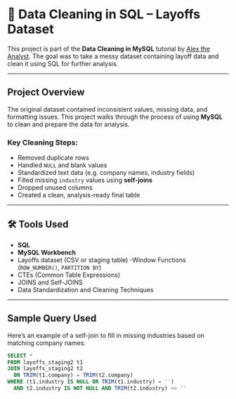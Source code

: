 # 🧹 Data Cleaning in SQL – Layoffs Dataset

This project is part of the **Data Cleaning in MySQL** tutorial by [Alex the Analyst](https://www.youtube.com/@AlextheAnalyst). The goal was to take a messy dataset containing layoff data and clean it using SQL for further analysis.

---

##  Project Overview

The original dataset contained inconsistent values, missing data, and formatting issues. This project walks through the process of using **MySQL** to clean and prepare the data for analysis.

###  Key Cleaning Steps:
- Removed duplicate rows
- Handled `NULL` and blank values
- Standardized text data (e.g. company names, industry fields)
- Filled missing `industry` values using **self-joins**
- Dropped unused columns
- Created a clean, analysis-ready final table

---

## 🛠 Tools Used
- **SQL**
- **MySQL Workbench**
- Layoffs dataset (CSV or staging table)
-Window Functions (`ROW_NUMBER()`, `PARTITION BY`)
- CTEs (Common Table Expressions)
- JOINS and Self-JOINS
- Data Standardization and Cleaning Techniques
---

## Sample Query Used

Here’s an example of a self-join to fill in missing industries based on matching company names:

```sql
SELECT *
FROM layoffs_staging2 t1
JOIN layoffs_staging2 t2
  ON TRIM(t1.company) = TRIM(t2.company)
WHERE (t1.industry IS NULL OR TRIM(t1.industry) = '')
  AND t2.industry IS NOT NULL AND TRIM(t2.industry) <> ''
